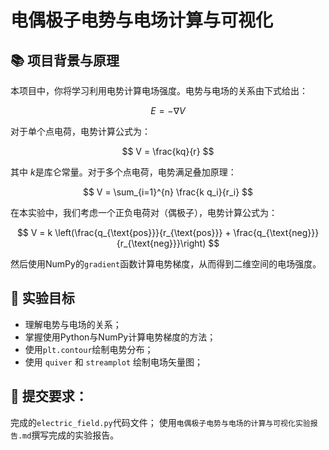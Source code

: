 # 电偶极子电势与电场计算与可视化

## 📚 项目背景与原理

本项目中，你将学习利用电势计算电场强度。电势与电场的关系由下式给出：

$$
E = -\nabla V
$$

对于单个点电荷，电势计算公式为：

$$
V = \frac{kq}{r}
$$

其中 $k$是库仑常量。对于多个点电荷，电势满足叠加原理：

$$
V = \sum_{i=1}^{n} \frac{k q_i}{r_i}
$$

在本实验中，我们考虑一个正负电荷对（偶极子），电势计算公式为：

$$
V = k \left(\frac{q_{\text{pos}}}{r_{\text{pos}}} + \frac{q_{\text{neg}}}{r_{\text{neg}}}\right)
$$

然后使用NumPy的`gradient`函数计算电势梯度，从而得到二维空间的电场强度。

## 🎯 实验目标

- 理解电势与电场的关系；
- 掌握使用Python与NumPy计算电势梯度的方法；
- 使用`plt.contour`绘制电势分布；
- 使用 `quiver` 和 `streamplot` 绘制电场矢量图；

## 📝 提交要求：
完成的`electric_field.py`代码文件；
使用`电偶极子电势与电场的计算与可视化实验报告.md`撰写完成的实验报告。